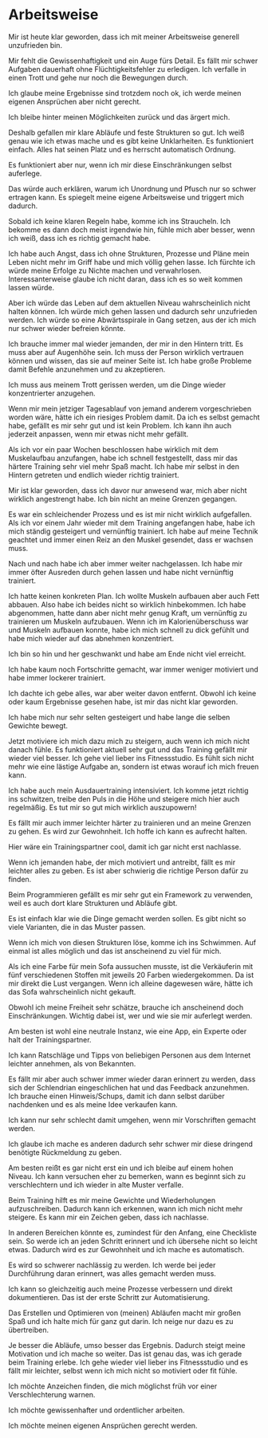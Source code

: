 # Arbeitsweise

Mir ist heute klar geworden, dass ich mit meiner Arbeitsweise generell unzufrieden bin.

Mir fehlt die Gewissenhaftigkeit und ein Auge fürs Detail. Es fällt mir schwer Aufgaben dauerhaft ohne Flüchtigkeitsfehler zu erledigen. Ich verfalle in einen Trott und gehe nur noch die Bewegungen durch.

Ich glaube meine Ergebnisse sind trotzdem noch ok, ich werde meinen eigenen Ansprüchen aber nicht gerecht.

Ich bleibe hinter meinen Möglichkeiten zurück und das ärgert mich.

Deshalb gefallen mir klare Abläufe und feste Strukturen so gut. Ich weiß genau wie ich etwas mache und es gibt keine Unklarheiten. Es funktioniert einfach. Alles hat seinen Platz und es herrscht automatisch Ordnung.

Es funktioniert aber nur, wenn ich mir diese Einschränkungen selbst auferlege.

Das würde auch erklären, warum ich Unordnung und Pfusch nur so schwer ertragen kann. Es spiegelt meine eigene Arbeitsweise und triggert mich dadurch.

Sobald ich keine klaren Regeln habe, komme ich ins Straucheln. Ich bekomme es dann doch meist irgendwie hin, fühle mich aber besser, wenn ich weiß, dass ich es richtig gemacht habe.

Ich habe auch Angst, dass ich ohne Strukturen, Prozesse und Pläne mein Leben nicht mehr im Griff habe und mich völlig gehen lasse. Ich fürchte ich würde meine Erfolge zu Nichte machen und verwahrlosen. Interessanterweise glaube ich nicht daran, dass ich es so weit kommen lassen würde. 

Aber ich würde das Leben auf dem aktuellen Niveau wahrscheinlich nicht halten können. Ich würde mich gehen lassen und dadurch sehr unzufrieden werden. Ich würde so eine Abwärtsspirale in Gang setzen, aus der ich mich nur schwer wieder befreien könnte.

Ich brauche immer mal wieder jemanden, der mir in den Hintern tritt. Es muss aber auf Augenhöhe sein. Ich muss der Person wirklich vertrauen können und wissen, das sie auf meiner Seite ist. Ich habe große Probleme damit Befehle anzunehmen und zu akzeptieren.

Ich muss aus meinem Trott gerissen werden, um die Dinge wieder konzentrierter anzugehen.

Wenn mir mein jetziger Tagesablauf von jemand anderem vorgeschrieben worden wäre, hätte ich ein riesiges Problem damit. Da ich es selbst gemacht habe, gefällt es mir sehr gut und ist kein Problem. Ich kann ihn auch jederzeit anpassen, wenn mir etwas nicht mehr gefällt.

Als ich vor ein paar Wochen beschlossen habe wirklich mit dem Muskelaufbau anzufangen, habe ich schnell festgestellt, dass mir das härtere Training sehr viel mehr Spaß macht. Ich habe mir selbst in den Hintern getreten und endlich wieder richtig trainiert.

Mir ist klar geworden, dass ich davor nur anwesend war, mich aber nicht wirklich angestrengt habe. Ich bin nicht an meine Grenzen gegangen.

Es war ein schleichender Prozess und es ist mir nicht wirklich aufgefallen. Als ich vor einem Jahr wieder mit dem Training angefangen habe, habe ich mich ständig gesteigert und vernünftig trainiert. Ich habe auf meine Technik geachtet und immer einen Reiz an den Muskel gesendet, dass er wachsen muss.

Nach und nach habe ich aber immer weiter nachgelassen. Ich habe mir immer öfter Ausreden durch gehen lassen und habe nicht vernünftig trainiert.

Ich hatte keinen konkreten Plan. Ich wollte Muskeln aufbauen aber auch Fett abbauen. Also habe ich beides nicht so wirklich hinbekommen. Ich habe abgenommen, hatte dann aber nicht mehr genug Kraft, um vernünftig zu trainieren um Muskeln aufzubauen. Wenn ich im Kalorienüberschuss war und Muskeln aufbauen konnte, habe ich mich schnell zu dick gefühlt und habe mich wieder auf das abnehmen konzentriert.

Ich bin so hin und her geschwankt und habe am Ende nicht viel erreicht.

Ich habe kaum noch Fortschritte gemacht, war immer weniger motiviert und habe immer lockerer trainiert.

Ich dachte ich gebe alles, war aber weiter davon entfernt. Obwohl ich keine oder kaum Ergebnisse gesehen habe, ist mir das nicht klar geworden.

Ich habe mich nur sehr selten gesteigert und habe lange die selben Gewichte bewegt.

Jetzt motiviere ich mich dazu mich zu steigern, auch wenn ich mich nicht danach fühle. Es funktioniert aktuell sehr gut und das Training gefällt mir wieder viel besser. Ich gehe viel lieber ins Fitnessstudio. Es fühlt sich nicht mehr wie eine lästige Aufgabe an, sondern ist etwas worauf ich mich freuen kann.

Ich habe auch mein Ausdauertraining intensiviert. Ich komme jetzt richtig ins schwitzen, treibe den Puls in die Höhe und steigere mich hier auch regelmäßig. Es tut mir so gut mich wirklich auszupowern!

Es fällt mir auch immer leichter härter zu trainieren und an meine Grenzen zu gehen. Es wird zur Gewohnheit. Ich hoffe ich kann es aufrecht halten.

Hier wäre ein Trainingspartner cool, damit ich gar nicht erst nachlasse.

Wenn ich jemanden habe, der mich motiviert und antreibt, fällt es mir leichter alles zu geben. Es ist aber schwierig die richtige Person dafür zu finden.

Beim Programmieren gefällt es mir sehr gut ein Framework zu verwenden, weil es auch dort klare Strukturen und Abläufe gibt. 

Es ist einfach klar wie die Dinge gemacht werden sollen. Es gibt nicht so viele Varianten, die in das Muster passen.

Wenn ich mich von diesen Strukturen löse, komme ich ins Schwimmen. Auf einmal ist alles möglich und das ist anscheinend zu viel für mich.

Als ich eine Farbe für mein Sofa aussuchen musste, ist die Verkäuferin mit fünf verschiedenen Stoffen mit jeweils 20 Farben wiedergekommen. Da ist mir direkt die Lust vergangen. Wenn ich alleine dagewesen wäre, hätte ich das Sofa wahrscheinlich nicht gekauft.

Obwohl ich meine Freiheit sehr schätze, brauche ich anscheinend doch Einschränkungen. Wichtig dabei ist, wer und wie sie mir auferlegt werden.

Am besten ist wohl eine neutrale Instanz, wie eine App, ein Experte oder halt der Trainingspartner.

Ich kann Ratschläge und Tipps von beliebigen Personen aus dem Internet leichter annehmen, als von Bekannten.

Es fällt mir aber auch schwer immer wieder daran erinnert zu werden, dass sich der Schlendrian eingeschlichen hat und das Feedback anzunehmen. Ich brauche einen Hinweis/Schups, damit ich dann selbst darüber nachdenken und es als meine Idee verkaufen kann.

Ich kann nur sehr schlecht damit umgehen, wenn mir Vorschriften gemacht werden.

Ich glaube ich mache es anderen dadurch sehr schwer mir diese dringend benötigte Rückmeldung zu geben.

Am besten reißt es gar nicht erst ein und ich bleibe auf einem hohen Niveau. Ich kann versuchen eher zu bemerken, wann es beginnt sich zu verschlechtern und ich wieder in alte Muster verfalle.

Beim Training hilft es mir meine Gewichte und Wiederholungen aufzuschreiben. Dadurch kann ich erkennen, wann ich mich nicht mehr steigere. Es kann mir ein Zeichen geben, dass ich nachlasse.

In anderen Bereichen könnte es, zumindest für den Anfang, eine Checkliste sein. So werde ich an jeden Schritt erinnert und ich übersehe nicht so leicht etwas. Dadurch wird es zur Gewohnheit und ich mache es automatisch.

Es wird so schwerer nachlässig zu werden. Ich werde bei jeder Durchführung daran erinnert, was alles gemacht werden muss.

Ich kann so gleichzeitig auch meine Prozesse verbessern und direkt dokumentieren. Das ist der erste Schritt zur Automatisierung.

Das Erstellen und Optimieren von (meinen) Abläufen macht mir großen Spaß und ich halte mich für ganz gut darin. Ich neige nur dazu es zu übertreiben.

Je besser die Abläufe, umso besser das Ergebnis. Dadurch steigt meine Motivation und ich mache so weiter. Das ist genau das, was ich gerade beim Training erlebe. Ich gehe wieder viel lieber ins Fitnessstudio und es fällt mir leichter, selbst wenn ich mich nicht so motiviert oder fit fühle.

Ich möchte Anzeichen finden, die mich möglichst früh vor einer Verschlechterung warnen.

Ich möchte gewissenhafter und ordentlicher arbeiten.

Ich möchte meinen eigenen Ansprüchen gerecht werden.